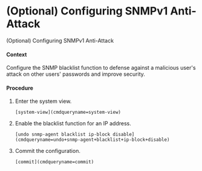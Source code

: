(Optional) Configuring SNMPv1 Anti-Attack
=========================================

(Optional) Configuring SNMPv1 Anti-Attack

#### Context

Configure the SNMP blacklist function to defense against a malicious user's attack on other users' passwords and improve security.


#### Procedure

1. Enter the system view.
   
   
   ```
   [system-view](cmdqueryname=system-view)
   ```
2. Enable the blacklist function for an IP address.
   
   
   ```
   [undo snmp-agent blacklist ip-block disable](cmdqueryname=undo+snmp-agent+blacklist+ip-block+disable)
   ```
3. Commit the configuration.
   
   
   ```
   [commit](cmdqueryname=commit)
   ```